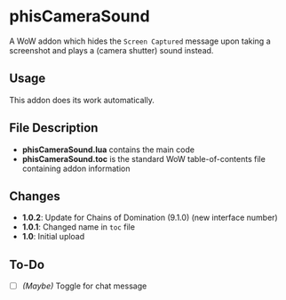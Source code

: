 # phisCameraSound
A WoW addon which hides the `Screen Captured` message upon taking a screenshot and plays a (camera shutter) sound instead.

## Usage
This addon does its work automatically.

## File Description
- **phisCameraSound.lua** contains the main code
- **phisCameraSound.toc** is the standard WoW table-of-contents file containing addon information

## Changes
- **1.0.2**: Update for Chains of Domination (9.1.0) (new interface number)
- **1.0.1**: Changed name in `toc` file
- **1.0**: Initial upload

## To-Do
- [ ] *(Maybe)* Toggle for chat message